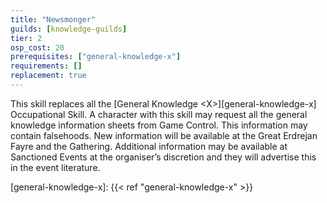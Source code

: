 ```yaml
---
title: "Newsmonger"
guilds: [knowledge-guilds]
tier: 2
osp_cost: 20
prerequisites: ["general-knowledge-x"]
requirements: []
replacement: true
---
```

This skill replaces all the [General Knowledge \<X>][general-knowledge-x] Occupational Skill. A character with this skill may request all the general knowledge information sheets from Game Control. This information may contain falsehoods. New information will be available at the Great Erdrejan Fayre and the Gathering. Additional information may be available at Sanctioned Events at the organiser’s discretion and they will advertise this in the event literature.

[general-knowledge-x]: {{< ref "general-knowledge-x" >}}
